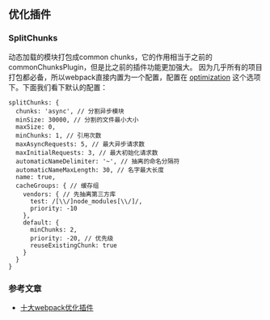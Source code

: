 ## 优化插件

### SplitChunks
动态加载的模块打包成common chunks，它的作用相当于之前的commonChunksPlugin，但是比之前的插件功能更加强大。
因为几乎所有的项目打包都必备，所以webpack直接内置为一个配置，配置在
[optimization](https://webpack.docschina.org/plugins/split-chunks-plugin/#src/components/Sidebar/Sidebar.jsx)
这个选项下。下面我们看下默认的配置：
```
splitChunks: {
  chunks: 'async', // 分割异步模块
  minSize: 30000, // 分割的文件最小大小
  maxSize: 0,     
  minChunks: 1, // 引用次数
  maxAsyncRequests: 5, // 最大异步请求数
  maxInitialRequests: 3, // 最大初始化请求数
  automaticNameDelimiter: '~', // 抽离的命名分隔符
  automaticNameMaxLength: 30, // 名字最大长度
  name: true,
  cacheGroups: { // 缓存组
    vendors: { // 先抽离第三方库
      test: /[\\/]node_modules[\\/]/,
      priority: -10
    },
    default: { 
      minChunks: 2,
      priority: -20, // 优先级
      reuseExistingChunk: true
    }
  }
}
```



### 参考文章
- [十大webpack优化插件](https://juejin.im/post/5d89bd555188250972229c66)
